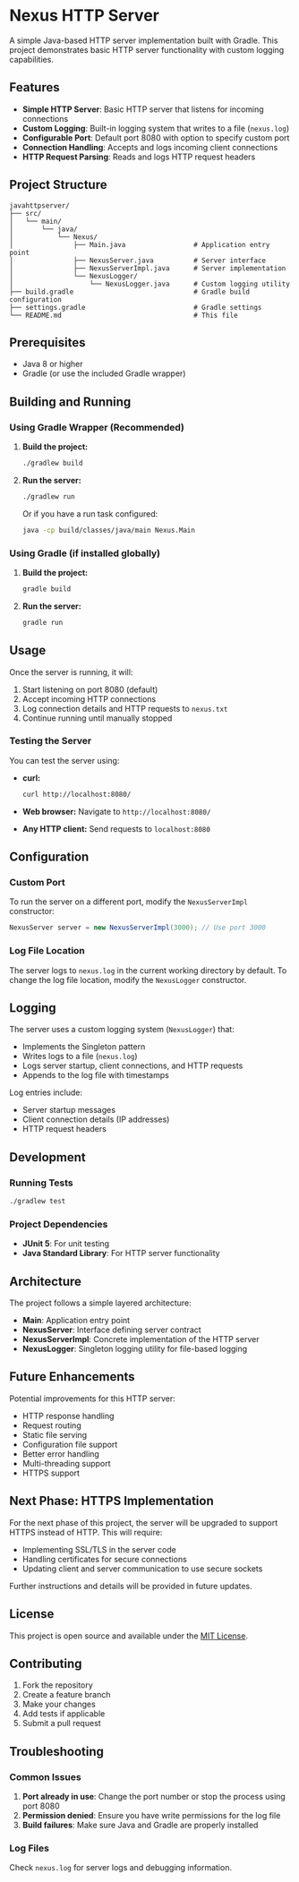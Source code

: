 # Nexus HTTP Server

A simple Java-based HTTP server implementation built with Gradle. This project demonstrates basic HTTP server functionality with custom logging capabilities.

## Features

- **Simple HTTP Server**: Basic HTTP server that listens for incoming connections
- **Custom Logging**: Built-in logging system that writes to a file (`nexus.log`)
- **Configurable Port**: Default port 8080 with option to specify custom port
- **Connection Handling**: Accepts and logs incoming client connections
- **HTTP Request Parsing**: Reads and logs HTTP request headers

## Project Structure

```
javahttpserver/
├── src/
│   └── main/
│       └── java/
│           └── Nexus/
│               ├── Main.java                 # Application entry point
│               ├── NexusServer.java          # Server interface
│               ├── NexusServerImpl.java      # Server implementation
│               └── NexusLogger/
│                   └── NexusLogger.java      # Custom logging utility
├── build.gradle                              # Gradle build configuration
├── settings.gradle                           # Gradle settings
└── README.md                                 # This file
```

## Prerequisites

- Java 8 or higher
- Gradle (or use the included Gradle wrapper)

## Building and Running

### Using Gradle Wrapper (Recommended)

1. **Build the project:**
   ```bash
   ./gradlew build
   ```

2. **Run the server:**
   ```bash
   ./gradlew run
   ```
   Or if you have a run task configured:
   ```bash
   java -cp build/classes/java/main Nexus.Main
   ```

### Using Gradle (if installed globally)

1. **Build the project:**
   ```bash
   gradle build
   ```

2. **Run the server:**
   ```bash
   gradle run
   ```

## Usage

Once the server is running, it will:

1. Start listening on port 8080 (default)
2. Accept incoming HTTP connections
3. Log connection details and HTTP requests to `nexus.txt`
4. Continue running until manually stopped

### Testing the Server

You can test the server using:

- **curl:**
  ```bash
  curl http://localhost:8080/
  ```

- **Web browser:** Navigate to `http://localhost:8080/`

- **Any HTTP client:** Send requests to `localhost:8080`

## Configuration

### Custom Port

To run the server on a different port, modify the `NexusServerImpl` constructor:

```java
NexusServer server = new NexusServerImpl(3000); // Use port 3000
```

### Log File Location

The server logs to `nexus.log` in the current working directory by default. To change the log file location, modify the `NexusLogger` constructor.

## Logging

The server uses a custom logging system (`NexusLogger`) that:

- Implements the Singleton pattern
- Writes logs to a file (`nexus.log`)
- Logs server startup, client connections, and HTTP requests
- Appends to the log file with timestamps

Log entries include:
- Server startup messages
- Client connection details (IP addresses)
- HTTP request headers

## Development

### Running Tests

```bash
./gradlew test
```

### Project Dependencies

- **JUnit 5**: For unit testing
- **Java Standard Library**: For HTTP server functionality

## Architecture

The project follows a simple layered architecture:

- **Main**: Application entry point
- **NexusServer**: Interface defining server contract
- **NexusServerImpl**: Concrete implementation of the HTTP server
- **NexusLogger**: Singleton logging utility for file-based logging

## Future Enhancements

Potential improvements for this HTTP server:

- HTTP response handling
- Request routing
- Static file serving
- Configuration file support
- Better error handling
- Multi-threading support
- HTTPS support

## Next Phase: HTTPS Implementation

For the next phase of this project, the server will be upgraded to support HTTPS instead of HTTP. This will require:
- Implementing SSL/TLS in the server code
- Handling certificates for secure connections
- Updating client and server communication to use secure sockets

Further instructions and details will be provided in future updates.

## License

This project is open source and available under the [MIT License](LICENSE).

## Contributing

1. Fork the repository
2. Create a feature branch
3. Make your changes
4. Add tests if applicable
5. Submit a pull request

## Troubleshooting

### Common Issues

1. **Port already in use**: Change the port number or stop the process using port 8080
2. **Permission denied**: Ensure you have write permissions for the log file
3. **Build failures**: Make sure Java and Gradle are properly installed

### Log Files

Check `nexus.log` for server logs and debugging information.